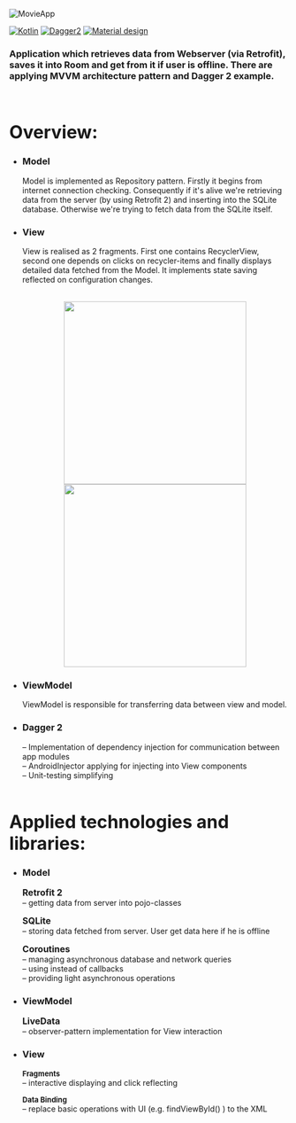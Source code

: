 ![MovieApp](https://github.com/Urdzik/MovieApp/blob/readme-branch/readme/Photo%20for%20github.png?raw=true)


[![Kotlin](https://img.shields.io/badge/Kotlin-1.3.61-blue.svg)](https://kotlinlang.org)
[![Dagger2](https://img.shields.io/badge/Dagger%202-2.26-red.svg)](https://github.com/google/dagger)
[![Material design](https://img.shields.io/badge/Material%20Design-1.2.0--alpha%205-%237464f2)](https://material.io)

<h3 size="1">Application which retrieves data from Webserver (via Retrofit), saves it into Room and get from it if user is offline. There are applying MVVM architecture pattern and Dagger 2 example.</h3><br/>

<font size="6">Overview:</font><br/>
=======================================================


* ### __Model__
   Model is implemented as Repository pattern. Firstly it begins from internet connection checking. Consequently if it's alive we're retrieving data from the server (by using Retrofit 2) and inserting into the SQLite database. Otherwise we're trying to fetch data from the SQLite itself.
* ### __View__
     View is realised as 2 fragments. First one contains RecyclerView, second one depends on clicks on recycler-items and finally displays detailed data fetched from the Model. It implements state saving reflected on configuration changes.
    <br/><br/>

    <div align = "center">
     <img src = "https://github.com/Urdzik/MovieApp/blob/readme-branch/readme/Screenshot_1582798408_framed.png?raw=true" width="330">
     <img src = "https://github.com/Urdzik/MovieApp/blob/readme-branch/readme/Screenshot_1582798427_framed.png?raw=true" width="330">
    </div>

*  ### __ViewModel__
   ViewModel is responsible for transferring data between view and model.
* ### __Dagger 2__
    – Implementation of dependency injection for communication between app modules<br/>
    – AndroidInjector applying for injecting into View components<br/>
    – Unit-testing simplifying
    <br/><br/>


<font size="6">Applied technologies and libraries:</font><br/>
=======================================================

* ### __Model__

     <font size="3"><b>Retrofit 2 </b></font><br/>
          – getting data from server into pojo-classes

     <font size="3"><b>SQLite</b></font><br/>
          – storing data fetched from server. User get data here if he is offline

    <font size="3"><b>Coroutines</b></font><br/>
          – managing asynchronous database and network queries<br/>
          – using instead of callbacks<br/>
          – providing light asynchronous operations

* ### __ViewModel__
    <font size="3"><b>LiveData</b></font><br/>
          – observer-pattern implementation for View interaction

* ### __View__
   <font size="2"><b>Fragments</b></font><br/>
          – interactive displaying and click reflecting
          
   <font size="2"><b>Data Binding</b></font><br/>
          – replace basic operations with UI (e.g. findViewById() ) to the XML

